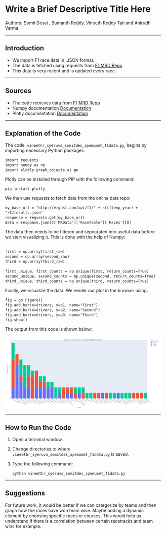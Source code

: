 # Write a Brief Descriptive Title Here

Authors:  Somit Desai , Sumanth Reddy, Vineeth Reddy Tati and Anirudh Varma

---

## Introduction
- We import F1 race data in .JSON format. 
- The data is fetched using requests from [F1 MRD Repo](http://ergast.com/mrd/)  
- This data is very recent and is updated every race.

---

## Sources

- The code retrieves data from [F1 MRD Repo](http://ergast.com/mrd/)
- Numpy documentation [Documentation](https://numpy.org/doc/stable/index.html)
- Plotly documentation [Documentation](https://plotly.com/python/)

---

## Explanation of the Code
The code, `vineethr_syeruva_somitdes_apenumet_f1data.py`, begins by importing necessary Python packages:
```
import requests
import numpy as np
import plotly.graph_objects as go
```

Plotly can be installed through PIP with the following command:
```
pip install plotly
```

We then use requests to fetch data from the online data repo:
```
my_base_url = "http://ergast.com/api/f1/" + str(temp_year) + "/1/results.json"
response = requests.get(my_base_url)
data = response.json()['MRData']['RaceTable']['Races'][0]
```

The data then needs to be filtered and sepearated into useful data before we start visualizing it. This is done with the help of 
Numpy:

```

first = np.array(first_raw)
second = np.array(second_raw)
third = np.array(third_raw)

first_unique, first_counts = np.unique(first, return_counts=True)
second_unique, second_counts = np.unique(second, return_counts=True)    
third_unique, third_counts = np.unique(third, return_counts=True)
```

Finally, we visualize the data.  We render our plot in the browser using:
```
fig = go.Figure()
fig.add_bar(x=drivers, y=p1, name="First")
fig.add_bar(x=drivers, y=p2, name="Second")
fig.add_bar(x=drivers, y=p3, name="Third")
fig.show()
```

The output from this code is shown below:

![Image of Plot](images/graph.png)

---

## How to Run the Code
1. Open a terminal window.

2. Change directories to where `vineethr_syeruva_somitdes_apenumet_f1data.py` is saved.

3. Type the following command:
	```
	python vineethr_syeruva_somitdes_apenumet_f1data.py
	```
---

## Suggestions

For future work, it would be better if we can categorize by teams and then graph how the races have won team wise. Maybe adding a dynamic element by choosing specific races or courses. This would help us understand if there is a correlation between certain racetracks and team wins for example.
